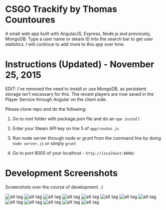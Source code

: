 # CSGO Trackify by Thomas Countoures
A small web app built with AngularJS, Express, Node.js and previously, MongoDB. Type a user name or steam ID into the search bar to get user statistics. I will continue to add more to this app over time.


# Instructions (Updated) - November 25, 2015

EDIT: I've removed the need to install or use MongoDB, as persistent storage isn't necessary for this. The recent players are now saved in the Player Service through Angular on the client side.

Please clone repo and do the following:

1. Go to root folder with package.json file and do an `npm install`

2. Enter your Steam API key on line 5 of `app/routes.js`

3. Run node server through node or grunt from the command line by doing `node server.js` or simply `grunt`

4. Go to port 8000 of your localhost - `http://localhost:8000/`

# Development Screenshots

Screenshots over the course of development. :)

![alt tag](https://raw.github.com/thomascountoures/project_synergy/screenshots/screenshots/cs1.png)
![alt tag](https://raw.github.com/thomascountoures/project_synergy/screenshots/screenshots/cs2.png)
![alt tag](https://raw.github.com/thomascountoures/project_synergy/screenshots/screenshots/cs3.png)
![alt tag](https://raw.github.com/thomascountoures/project_synergy/screenshots/screenshots/cs6.png)
![alt tag](https://raw.github.com/thomascountoures/project_synergy/screenshots/screenshots/cs8.png)
![alt tag](https://raw.github.com/thomascountoures/project_synergy/screenshots/screenshots/cs10.png)
![alt tag](https://raw.github.com/thomascountoures/project_synergy/screenshots/screenshots/cs11.png)
![alt tag](https://raw.github.com/thomascountoures/project_synergy/screenshots/screenshots/cs13.png)
![alt tag](https://raw.github.com/thomascountoures/project_synergy/screenshots/screenshots/cs14.png)
![alt tag](https://raw.github.com/thomascountoures/project_synergy/screenshots/screenshots/cs16.png)
![alt tag](https://raw.github.com/thomascountoures/project_synergy/screenshots/screenshots/cs17.png)
![alt tag](https://raw.github.com/thomascountoures/project_synergy/screenshots/screenshots/cs18.png)
![alt tag](https://raw.github.com/thomascountoures/project_synergy/screenshots/screenshots/cs19.png)




